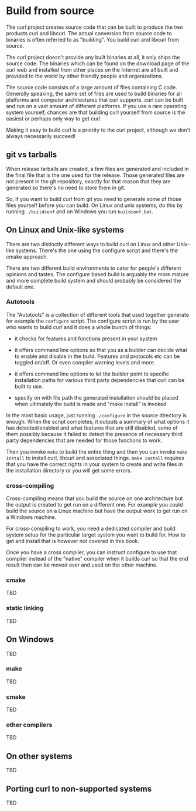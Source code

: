 # Build from source

The curl project creates source code that can be built to produce the two
products curl and libcurl. The actual conversion from source code to binaries
is often referred to as "building". You build curl and libcurl from source.

The curl project doesn't provide any built binaries at all, it only ships the
source code. The binaries which can be found on the download page of the curl
web and installed from other places on the Internet are all built and provided
to the world by other friendly people and organizations.

The source code consists of a large amount of files containing C
code. Generally speaking, the same set of files are used to build binaries for
all platforms and computer architectures that curl supports. curl can be built
and run on a vast amount of different platforms. If you use a rare operating
system yourself, chances are that building curl yourself from source is the
easiest or perhaps only way to get curl.

Making it easy to build curl is a priority to the curl project, although we
don't always necessarily succeed!

## git vs tarballs

When release tarballs are created, a few files are generated and included in
the final file that is the one used for the release. Those generated files are
not present in the git repository, exactly for that reason that they are
generated so there's no need to store them in git.

So, if you want to build curl from git you need to generate some of those
files yourself before you can build. On Linux and unix systems, do this by
running `./buildconf` and on Windows you run `buildconf.bat`.

## On Linux and Unix-like systems

There are two distinctly different ways to build curl on Linux and other
Unix-like systems. There's the one using the configure script and there's the
cmake approach.

There are two different build environments to cater for people's different
opinions and tastes. The configure based build is arguably the more mature and
more complete build system and should probably be considered the default one.

### Autotools

The "Autotools" is a collection of different tools that used together generate
for example the `configure` script. The configure script is run by the user
who wants to build curl and it does a whole bunch of things:

 - it checks for features and functions present in your system

 - it offers command line options so that you as a builder can decide what to
   enable and disable in the build. Features and protocols etc can be toggled
   on/off. Or even compiler warning levels and more.

 - it offers command line options to let the builder point to specific
   installation paths for various third party dependencies that curl can be
   built to use.

 - specify on with file path the generated installation should be placed when
   ultimately the build is made and "make install" is invoked

In the most basic usage, just running `./configure` in the source directory is
enough. When the script completes, it outputs a summary of what options it has
detected/enabled and what features that are still disabled, some of them
possibly because it failed to detect the presence of necessary third party
dependencies that are needed for those functions to work.

Then you invoke `make` to build the entire thing and then you can invoke `make
install` to install curl, libcurl and associated things. `make install`
requires that you have the correct rights in your system to create and write
files in the installation directory or you will get some errors.

### cross-compiling

Cross-compiling means that you build the source on one architecture but the
output is created to get run on a different one. For example you could build
the source on a Linux machine but have the output work to get run on a Windows
machine.

For cross-compiling to work, you need a dedicated compiler and build system
setup for the particular target system you want to build for. How to get and
install that is however not covered in this book.

Once you have a cross compiler, you can instruct configure to use that
compiler instead of the "native" compiler when it builds curl so that the end
result then can be moved over and used on the other machine.

### cmake

TBD

### static linking

TBD

## On Windows

TBD

### make

TBD

### cmake

TBD

### other compilers

TBD

## On other systems

TBD

## Porting curl to non-supported systems

TBD
